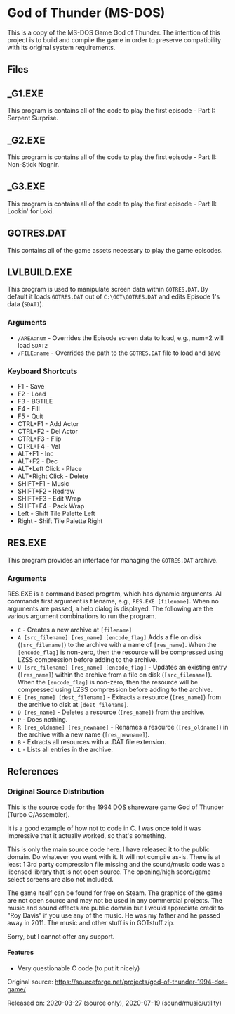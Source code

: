 # God of Thunder (MS-DOS)

This is a copy of the MS-DOS Game God of Thunder. The intention of this project is to build and compile the game in order to preserve compatibility with its original system requirements.

## Files

## _G1.EXE

This program is contains all of the code to play the first episode - Part I: Serpent Surprise.

## _G2.EXE

This program is contains all of the code to play the first episode - Part II: Non-Stick Nognir.

## _G3.EXE

This program is contains all of the code to play the first episode - Part II: Lookin' for Loki.

## GOTRES.DAT

This contains all of the game assets necessary to play the game episodes.

## LVLBUILD.EXE

This program is used to manipulate screen data within `GOTRES.DAT`. By default it loads `GOTRES.DAT` out of `C:\GOT\GOTRES.DAT` and edits Episode 1's data (`SDAT1`).

### Arguments

* `/AREA:num` - Overrides the Episode screen data to load, e.g., num=2 will load `SDAT2`
* `/FILE:name` - Overrides the path to the `GOTRES.DAT` file to load and save

### Keyboard Shortcuts

* F1 - Save
* F2 - Load
* F3 - BGTILE
* F4 - Fill
* F5 - Quit
* CTRL+F1 - Add Actor
* CTRL+F2 - Del Actor
* CTRL+F3 - Flip
* CTRL+F4 - Val
* ALT+F1 - Inc
* ALT+F2 - Dec
* ALT+Left Click - Place
* ALT+Right Click - Delete
* SHIFT+F1 - Music
* SHIFT+F2 - Redraw
* SHIFT+F3 - Edit Wrap
* SHIFT+F4 - Pack Wrap
* Left - Shift Tile Palette Left
* Right - Shift Tile Palette Right

## RES.EXE

This program provides an interface for managing the `GOTRES.DAT` archive.

### Arguments

RES.EXE is a command based program, which has dynamic arguments. All commands first argument is filename, e.g., `RES.EXE [filename]`. When no arguments are passed, a help dialog is displayed. The following are the various argument combinations to run the program.

* `C` - Creates a new archive at `[filename]`
* `A [src_filename] [res_name] [encode_flag]` Adds a file on disk (`[src_filename]`) to the archive with a name of `[res_name]`. When the `[encode_flag]` is non-zero, then the resource will be compressed using LZSS compression before adding to the archive.
* `U [src_filename] [res_name] [encode_flag]` - Updates an existing entry (`[res_name]`) within the archive from a file on disk (`[src_filename]`). When the `[encode_flag]` is non-zero, then the resource will be compressed using LZSS compression before adding to the archive.
* `E [res_name] [dest_filename]` - Extracts a resource (`[res_name]`) from the archive to disk at `[dest_filename]`.
* `D [res_name]` - Deletes a resource (`[res_name]`) from the archive.
* `P` - Does nothing.
* `R [res_oldname] [res_newname]` - Renames a resource (`[res_oldname]`) in the archive with a new name (`[res_newname]`).
* `B` - Extracts all resources with a .DAT file extension.
* `L` - Lists all entries in the archive.

## References

### Original Source Distribution

This is the source code for the 1994 DOS shareware game God of Thunder (Turbo
C/Assembler).

It is a good example of how not to code in C. I was once told it was impressive
that it actually worked, so that's something.

This is only the main source code here. I have released it to the public
domain. Do whatever you want with it. It will not compile as-is. There is at
least 1 3rd party compression file missing and the sound/music code was a
licensed library that is not open source. The opening/high score/game select
screens are also not included.

The game itself can be found for free on Steam. The graphics of the game are
not open source and may not be used in any commercial projects. The music and
sound effects are public domain but I would appreciate credit to "Roy Davis" if
you use any of the music. He was my father and he passed away in 2011. The
music and other stuff is in GOTstuff.zip.

Sorry, but I cannot offer any support.

#### Features

* Very questionable C code (to put it nicely)

Original source: https://sourceforge.net/projects/god-of-thunder-1994-dos-game/

Released on: 2020-03-27 (source only), 2020-07-19 (sound/music/utility)
